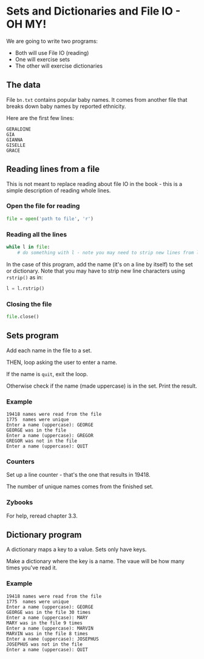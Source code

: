# Sets and Dictionaries and File IO - OH MY!

We are going to write two programs:

* Both will use File IO (reading)
* One will exercise sets
* The other will exercise dictionaries

## The data

File `bn.txt` contains popular baby names. It comes from another file that breaks down baby names by reported ethnicity.

Here are the first few lines:

```text
GERALDINE
GIA
GIANNA
GISELLE
GRACE
```

## Reading lines from a file

This is not meant to replace reading about file IO in the book - this is a simple description of reading whole lines.

### Open the file for reading

```python
file = open('path to file', 'r')
```

### Reading all the lines

```python
while l in file:
    # do something with l - note you may need to strip new lines from l
```

In the case of this program, add the name (it's on a line by itself) to the set or dictionary. Note that you may have to strip new line characters using `rstrip()` as in:

```python
l = l.rstrip()
```

### Closing the file

```python
file.close()
```

## Sets program

Add each name in the file to a set.

THEN, loop asking the user to enter a name.

If the name is `quit`, exit the loop.

Otherwise check if the name (made uppercase) is in the set. Print the result.

### Example



```text
19418 names were read from the file
1775  names were unique
Enter a name (uppercase): GEORGE
GEORGE was in the file
Enter a name (uppercase): GREGOR
GREGOR was not in the file
Enter a name (uppercase): QUIT
```

### Counters

Set up a line counter - that's the one that results in 19418.

The number of unique names comes from the finished set.

### Zybooks

For help, reread chapter 3.3.

## Dictionary program

A dictionary maps a key to a value. Sets only have keys.

Make a dictionary where the key is a name. The vaue will be how many times you've read it.

### Example

```text
19418 names were read from the file
1775  names were unique
Enter a name (uppercase): GEORGE
GEORGE was in the file 30 times
Enter a name (uppercase): MARY
MARY was in the file 9 times
Enter a name (uppercase): MARVIN
MARVIN was in the file 8 times
Enter a name (uppercase): JOSEPHUS
JOSEPHUS was not in the file
Enter a name (uppercase): QUIT
```
